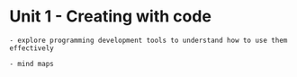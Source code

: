 # Unit 1 - Creating with code
```{admonition} Students will:
- explore programming development tools to understand how to use them effectively
```
```{admonition} Tools use: 
- mind maps
```